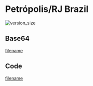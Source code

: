 # Petrópolis/RJ Brazil

![version_size](image.png)

## Base64
[filename](data.txt ':include :type=code')

## Code
[filename](main.go ':include :type=code')